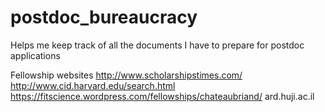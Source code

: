 # postdoc_bureaucracy
Helps me keep track of all the documents I have to prepare for postdoc applications

Fellowship websites
http://www.scholarshipstimes.com/
http://www.cid.harvard.edu/search.html
https://fitscience.wordpress.com/fellowships/chateaubriand/
ard.huji.ac.il
